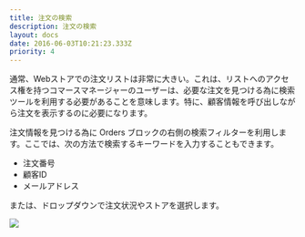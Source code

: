 ```yaml
---
title: 注文の検索
description: 注文の検索
layout: docs
date: 2016-06-03T10:21:23.333Z
priority: 4
---
```

通常、Webストアでの注文リストは非常に大きい。これは、リストへのアクセス権を持つコマースマネージャーのユーザーは、必要な注文を見つける為に検索ツールを利用する必要があることを意味します。特に、顧客情報を呼び出しながら注文を表示するのに必要になります。

注文情報を見つける為に Orders ブロックの右側の検索フィルターを利用します。ここでは、次の方法で検索するキーワードを入力することもできます。

* 注文番号
* 顧客ID
* メールアドレス

または、ドロップダウンで注文状況やストアを選択します。

![](../../../../assets/images/docs/order-search.png)